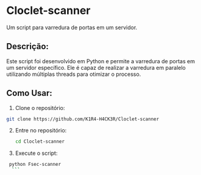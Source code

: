 # Cloclet-scanner
Um script para varredura de portas em um servidor.

## Descrição:

Este script foi desenvolvido em Python e permite a varredura de portas em um servidor específico. Ele é capaz de realizar a varredura em paralelo utilizando múltiplas threads para otimizar o processo.

## Como Usar:

1. Clone o repositório:

```bash
git clone https://github.com/K1R4-H4CK3R/Cloclet-scanner
```
2. Entre no repositório:
   ```bash
   cd Cloclet-scanner
   ```
 3. Execute o script:
   ```bash
    python Fsec-scanner
     ```
